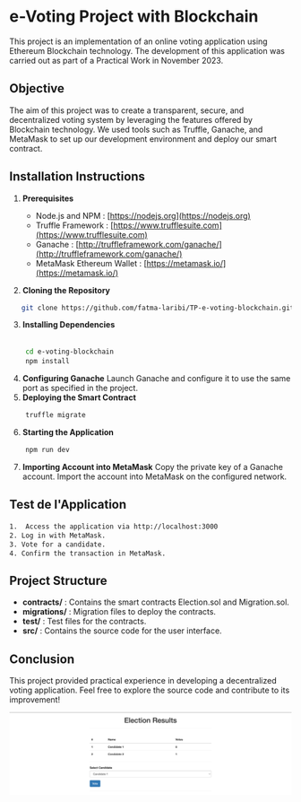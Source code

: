 # e-Voting Project with Blockchain

This project is an implementation of an online voting application using Ethereum Blockchain technology. The development of this application was carried out as part of a Practical Work in November 2023.

## Objective

The aim of this project was to create a transparent, secure, and decentralized voting system by leveraging the features offered by Blockchain technology. We used tools such as Truffle, Ganache, and MetaMask to set up our development environment and deploy our smart contract.

## Installation Instructions

1. **Prerequisites**

   - Node.js and NPM : [https://nodejs.org](https://nodejs.org)
   - Truffle Framework : [https://www.trufflesuite.com](https://www.trufflesuite.com)
   - Ganache : [http://truffleframework.com/ganache/](http://truffleframework.com/ganache/)
   - MetaMask Ethereum Wallet : [https://metamask.io/](https://metamask.io/)

2. **Cloning the Repository**

```bash
   git clone https://github.com/fatma-laribi/TP-e-voting-blockchain.git
```

3. **Installing Dependencies**

```bash

    cd e-voting-blockchain
    npm install
```

4. **Configuring Ganache**
   Launch Ganache and configure it to use the same port as specified in the project.
5. **Deploying the Smart Contract**

```bash
    truffle migrate
```

6. **Starting the Application**

```bash
    npm run dev
```

7. **Importing Account into MetaMask**
   Copy the private key of a Ganache account.
   Import the account into MetaMask on the configured network.

## Test de l'Application

    1.  Access the application via http://localhost:3000
    2. Log in with MetaMask.
    3. Vote for a candidate.
    4. Confirm the transaction in MetaMask.

## Project Structure

- **contracts/** : Contains the smart contracts Election.sol and Migration.sol.
- **migrations/** : Migration files to deploy the contracts.
- **test/** : Test files for the contracts.
- **src/** : Contains the source code for the user interface.

## Conclusion

This project provided practical experience in developing a decentralized voting application. Feel free to explore the source code and contribute to its improvement!

![Local Image](./371509589_907953114009876_3146360291150418432_n.png)

